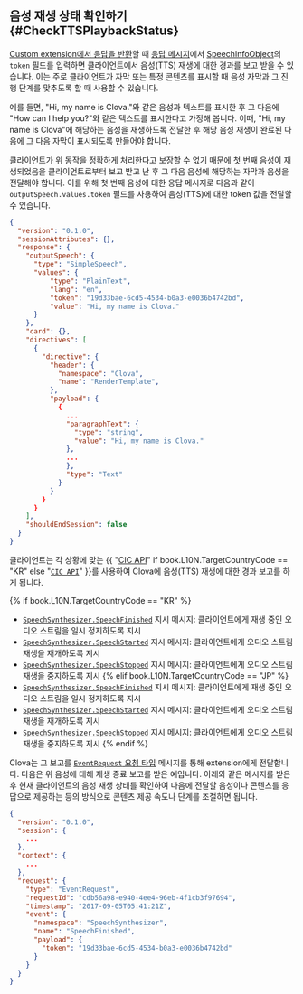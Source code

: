 ## 음성 재생 상태 확인하기 {#CheckTTSPlaybackStatus}

[Custom extension에서 응답을 반환](/CEK/Guides/Build_Custom_Extension.md#ReturnCustomExtensionResponse)할 때 [응답 메시지](/CEK/References/CEK_API.md#CustomExtResponseMessage)에서 [SpeechInfoObject](/CEK/References/CEK_API.md#CustomExtSpeechInfoObject)의 `token` 필드를 입력하면 클라이언트에서 음성(TTS) 재생에 대한 경과를 보고 받을 수 있습니다. 이는 주로 클라이언트가 자막 또는 특정 콘텐츠를 표시할 때 음성 자막과 그 진행 단계를 맞추도록 할 때 사용할 수 있습니다.

예를 들면, "Hi, my name is Clova."와 같은 음성과 텍스트를 표시한 후 그 다음에 "How can I help you?"와 같은 텍스트를 표시한다고 가정해 봅니다. 이때, "Hi, my name is Clova"에 해당하는 음성을 재생하도록 전달한 후 해당 음성 재생이 완료된 다음에 그 다음 자막이 표시되도록 만들어야 합니다.

클라이언트가 위 동작을 정확하게 처리한다고 보장할 수 없기 때문에 첫 번째 음성이 재생되었음을 클라이언트로부터 보고 받고 난 후 그 다음 음성에 해당하는 자막과 음성을 전달해야 합니다. 이를 위해 첫 번째 음성에 대한 응답 메시지로 다음과 같이 `outputSpeech.values.token` 필드를 사용하여 음성(TTS)에 대한 token 값을 전달할 수 있습니다.

```json
{
  "version": "0.1.0",
  "sessionAttributes": {},
  "response": {
    "outputSpeech": {
      "type": "SimpleSpeech",
      "values": {
          "type": "PlainText",
          "lang": "en",
          "token": "19d33bae-6cd5-4534-b0a3-e0036b4742bd",
          "value": "Hi, my name is Clova."
      }
    },
    "card": {},
    "directives": [
      {
        "directive": {
          "header": {
            "namespace": "Clova",
            "name": "RenderTemplate",
          },
          "payload": {
            {
              ...
              "paragraphText": {
                "type": "string",
                "value": "Hi, my name is Clova."
              },
              ...
              },
              "type": "Text"
            }
          }
        }
      }
    ],
    "shouldEndSession": false
  }
}
```

클라이언트는 각 상황에 맞는 {{ "[CIC API](/CIC/References/CIC_API.md)" if book.L10N.TargetCountryCode == "KR" else "[`CIC API`](/CEK/References/CEK_API.md#CICAPIforAudioPlayback)" }}를 사용하여 Clova에 음성(TTS) 재생에 대한 경과 보고를 하게 됩니다.

{% if book.L10N.TargetCountryCode == "KR" %}
* [`SpeechSynthesizer.SpeechFinished`](/CIC/References/CICInterface/SpeechSynthesizer.md#SpeechFinished) 지시 메시지: 클라이언트에게 재생 중인 오디오 스트림을 일시 정지하도록 지시
* [`SpeechSynthesizer.SpeechStarted`](/CIC/References/CICInterface/SpeechSynthesizer.md#SpeechStarted) 지시 메시지: 클라이언트에게 오디오 스트림 재생을 재개하도록 지시
* [`SpeechSynthesizer.SpeechStopped`](/CIC/References/CICInterface/SpeechSynthesizer.md#SpeechStopped) 지시 메시지: 클라이언트에게 오디오 스트림 재생을 중지하도록 지시
{% elif book.L10N.TargetCountryCode == "JP" %}
* [`SpeechSynthesizer.SpeechFinished`](/CEK/References/CEK_API.md#SpeechFinished) 지시 메시지: 클라이언트에게 재생 중인 오디오 스트림을 일시 정지하도록 지시
* [`SpeechSynthesizer.SpeechStarted`](/CEK/References/CEK_API.md#SpeechStarted) 지시 메시지: 클라이언트에게 오디오 스트림 재생을 재개하도록 지시
* [`SpeechSynthesizer.SpeechStopped`](/CEK/References/CEK_API.md#SpeechStopped) 지시 메시지: 클라이언트에게 오디오 스트림 재생을 중지하도록 지시
{% endif %}

Clova는 그 보고를 [`EventRequest` 요청 타입](/CEK/References/CEK_API.html#CustomExtEventRequest) 메시지를 통해 extension에게 전달합니다. 다음은 위 음성에 대해 재생 종료 보고를 받은 예입니다. 아래와 같은 메시지를 받은 후 현재 클라이언트의 음성 재생 상태를 확인하여 다음에 전달할 음성이나 콘텐츠를 응답으로 제공하는 등의 방식으로 콘텐츠 제공 속도나 단계를 조절하면 됩니다.

```json
{
  "version": "0.1.0",
  "session": {
    ...
  },
  "context": {
    ...
  },
  "request": {
    "type": "EventRequest",
    "requestId": "cdb56a98-e940-4ee4-96eb-4f1cb3f97694",
    "timestamp": "2017-09-05T05:41:21Z",
    "event": {
      "namespace": "SpeechSynthesizer",
      "name": "SpeechFinished",
      "payload": {
        "token": "19d33bae-6cd5-4534-b0a3-e0036b4742bd"
      }
    }
  }
}
```
